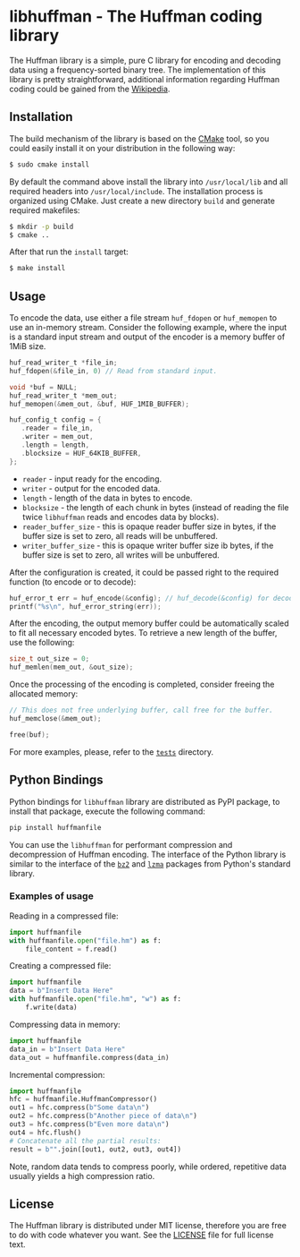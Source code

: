 # libhuffman - The Huffman coding library

The Huffman library is a simple, pure C library for encoding and decoding data using a
frequency-sorted binary tree.
The implementation of this library is pretty straightforward, additional information
regarding Huffman coding could be gained from the [Wikipedia](https://en.wikipedia.org/wiki/Huffman_coding).

## Installation

The build mechanism of the library is based on the [CMake](https://cmake.org) tool, so
you could easily install it on your distribution in the following way:
```bash
$ sudo cmake install
```

By default the command above install the library into `/usr/local/lib` and all
required headers into `/usr/local/include`. The installation process is organized
using CMake. Just create a new directory `build` and generate required makefiles:
```bash
$ mkdir -p build
$ cmake ..
```

After that run the `install` target:
```bash
$ make install
```

## Usage

To encode the data, use either a file stream `huf_fdopen` or `huf_memopen` to use
an in-memory stream. Consider the following example, where the input is a standard
input stream and output of the encoder is a memory buffer of 1MiB size.
```c
huf_read_writer_t *file_in;
huf_fdopen(&file_in, 0) // Read from standard input.

void *buf = NULL;
huf_read_writer_t *mem_out;
huf_memopen(&mem_out, &buf, HUF_1MIB_BUFFER);

huf_config_t config = {
   .reader = file_in,
   .writer = mem_out,
   .length = length,
   .blocksize = HUF_64KIB_BUFFER,
};
```

- `reader` - input ready for the encoding.
- `writer` - output for the encoded data.
- `length` - length of the data in bytes to encode.
- `blocksize` - the length of each chunk in bytes (instead of reading the file twice
`libhuffman` reads and encodes data by blocks).
- `reader_buffer_size` - this is opaque reader buffer size in bytes, if the buffer size
is set to zero, all reads will be unbuffered.
- `writer_buffer_size` - this is opaque writer buffer size ib bytes, if the buffer size
is set to zero, all writes will be unbuffered.

After the configuration is created, it could be passed right to the required function
(to encode or to decode):
```c
huf_error_t err = huf_encode(&config); // huf_decode(&config) for decoding
printf("%s\n", huf_error_string(err));
```

After the encoding, the output memory buffer could be automatically scaled to fit all
necessary encoded bytes. To retrieve a new length of the buffer, use the following:
```c
size_t out_size = 0;
huf_memlen(mem_out, &out_size);
```

Once the processing of the encoding is completed, consider freeing the allocated memory:
```c
// This does not free underlying buffer, call free for the buffer.
huf_memclose(&mem_out);

free(buf);
```

For more examples, please, refer to the [`tests`](tests) directory.

## Python Bindings

Python bindings for `libhuffman` library are distributed as PyPI package, to install
that package, execute the following command:
```sh
pip install huffmanfile
```

You can use the `libhuffman` for performant compression and decompression of Huffman
encoding. The interface of the Python library is similar to the interface of the
[`bz2`](https://docs.python.org/3/library/bz2.html) and
[`lzma`](https://docs.python.org/3/library/lzma.html) packages from Python's standard
library.

### Examples of usage

Reading in a compressed file:
```py
import huffmanfile
with huffmanfile.open("file.hm") as f:
    file_content = f.read()
```

Creating a compressed file:
```py
import huffmanfile
data = b"Insert Data Here"
with huffmanfile.open("file.hm", "w") as f:
    f.write(data)
```

Compressing data in memory:
```py
import huffmanfile
data_in = b"Insert Data Here"
data_out = huffmanfile.compress(data_in)
```

Incremental compression:
```py
import huffmanfile
hfc = huffmanfile.HuffmanCompressor()
out1 = hfc.compress(b"Some data\n")
out2 = hfc.compress(b"Another piece of data\n")
out3 = hfc.compress(b"Even more data\n")
out4 = hfc.flush()
# Concatenate all the partial results:
result = b"".join([out1, out2, out3, out4])
```

Note, random data tends to compress poorly, while ordered, repetitive data usually
yields a high compression ratio.

## License

The Huffman library is distributed under MIT license, therefore you are free to do with
code whatever you want. See the [LICENSE](LICENSE) file for full license text.
